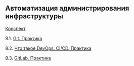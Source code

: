 ## Автоматизация администрирования инфраструктуры

[Конспект](https://github.com/guillotine666/nah/tree/master/git/notes)

8.1. [Git. Практика](https://github.com/guillotine666/nah/blob/master/git/homeworks/8-01.md)

8.2. [Что такое DevOps. CI/CD. Практика](https://github.com/guillotine666/nah/blob/master/git/homeworks/8-02.md)

8.3. [GitLab. Практика](https://github.com/guillotine666/nah/blob/master/git/homeworks/8-03.md)
